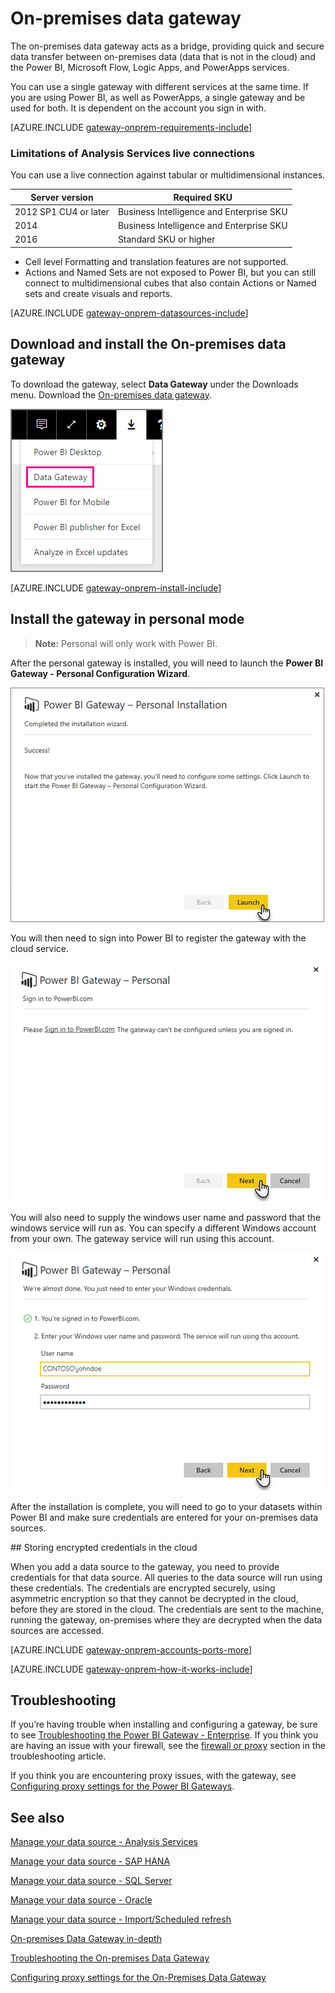 <properties
pageTitle="On-premises data gateway"
description="This is an overview of the On-premises data gateway for Power BI. You can use this gateway to work with DirectQuery data sources. You can also use this gateway to refresh cloud datasets with on-premises data."
services="powerbi"
documentationCenter=""
authors="guyinacube"
manager="mblythe"
backup=""
editor=""
tags=""
qualityFocus="no"
qualityDate=""/>

<tags
ms.service="powerbi"
ms.devlang="NA"
ms.topic="article"
ms.tgt_pltfrm="na"
ms.workload="powerbi"
ms.date="07/25/2016"
ms.author="asaxton"/>
# On-premises data gateway

The on-premises data gateway acts as a bridge, providing quick and secure data transfer between on-premises data (data that is not in the cloud) and the Power BI, Microsoft Flow, Logic Apps, and PowerApps services.

You can use a single gateway with different services at the same time. If you are using Power BI, as well as PowerApps, a single gateway and be used for both. It is dependent on the account you sign in with.

<!-- Shared Requirements Include -->
[AZURE.INCLUDE [gateway-onprem-requirements-include](../includes/gateway-onprem-requirements-include.md)]

### Limitations of Analysis Services live connections

You can use a live connection against tabular or multidimensional instances.

|**Server version**|**Required SKU**|
|---|---|
|2012 SP1 CU4 or later|Business Intelligence and Enterprise SKU|
|2014|Business Intelligence and Enterprise SKU|
|2016|Standard SKU or higher|

- Cell level Formatting and translation features are not supported.
- Actions and Named Sets are not exposed to Power BI, but you can still connect to multidimensional cubes that also contain Actions or Named sets and create visuals and reports.

<!-- Shared Install steps Include -->
[AZURE.INCLUDE [gateway-onprem-datasources-include](../includes/gateway-onprem-datasources-include.md)]
 
## Download and install the On-premises data gateway

To download the gateway, select **Data Gateway** under the Downloads menu. Download the [On-premises data gateway](http://go.microsoft.com/fwlink/?LinkID=820925).

![](media/powerbi-gateway-onprem/powerbi-download-data-gateway.png)

<!-- Shared Install steps Include -->
[AZURE.INCLUDE [gateway-onprem-install-include](../includes/gateway-onprem-install-include.md)]

## Install the gateway in personal mode 

> **Note:** Personal will only work with Power BI.

After the personal gateway is installed, you will need to launch the **Power BI Gateway - Personal Configuration Wizard**.

![](media/powerbi-gateway-onprem/personal-gateway-launch-configuration.png)

You will then need to sign into Power BI to register the gateway with the cloud service.

![](media/powerbi-gateway-onprem/personal-gateway-signin.png)

You will also need to supply the windows user name and password that the windows service will run as. You can specify a different Windows account from your own. The gateway service will run using this account.

![](media/powerbi-gateway-onprem/personal-gateway-windows-service.png)

After the installation is complete, you will need to go to your datasets within Power BI and make sure credentials are entered for your on-premises data sources.

<a name="credentials">
## Storing encrypted credentials in the cloud

When you add a data source to the gateway, you need to provide credentials for that data source. All queries to the data source will run using these credentials. The credentials are encrypted securely, using asymmetric encryption so that they cannot be decrypted in the cloud, before they are stored in the cloud. The credentials are sent to the machine, running the gateway, on-premises where they are decrypted when the data sources are accessed.

<!-- Shared Requirements Include -->
[AZURE.INCLUDE [gateway-onprem-accounts-ports-more](../includes/gateway-onprem-accounts-ports-more.md)]

<!-- Shared Requirements Include -->
[AZURE.INCLUDE [gateway-onprem-how-it-works-include](../includes/gateway-onprem-how-it-works-include.md)]

## Troubleshooting

If you’re having trouble when installing and configuring a gateway, be sure to see [Troubleshooting the Power BI Gateway - Enterprise](powerbi-gateway-enterprise-tshoot.md). If you think you are having an issue with your firewall, see the [firewall or proxy](powerbi-gateway-enterprise-tshoot.md#firewall-or-proxy) section in the troubleshooting article.

If you think you are encountering proxy issues, with the gateway, see [Configuring proxy settings for the Power BI Gateways](powerbi-gateway-proxy.md).

## See also

[Manage your data source - Analysis Services](powerbi-gateway-enterprise-manage-ssas.md)

[Manage your data source - SAP HANA](powerbi-gateway-enterprise-manage-sap.md)

[Manage your data source - SQL Server](powerbi-gateway-enterprise-manage-sql.md)

[Manage your data source - Oracle](powerbi-gateway-onprem-manage-oracle.md)

[Manage your data source - Import/Scheduled refresh](powerbi-gateway-enterprise-manage-scheduled-refresh.md)

[On-premises Data Gateway in-depth](powerbi-gateway-onprem-indepth.md)

[Troubleshooting the On-premises Data Gateway](powerbi-gateway-onprem-tshoot.md)

[Configuring proxy settings for the On-Premises Data Gateway](powerbi-gateway-proxy.md)
